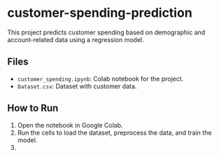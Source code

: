 # customer-spending-prediction

This project predicts customer spending based on demographic and account-related data using a regression model.

## Files
- `customer_spending.ipynb`: Colab notebook for the project.
- `Dataset.csv`: Dataset with customer data.

## How to Run
1. Open the notebook in Google Colab.
2. Run the cells to load the dataset, preprocess the data, and train the model.
3. 
